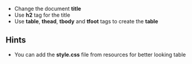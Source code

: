 ﻿* Change the document **title**
* Use **h2** tag for the title
* Use **table**, **thead**, **tbody** and **tfoot** tags to create the **table**

## Hints
* You can add the **style.css** file from resources for better looking table